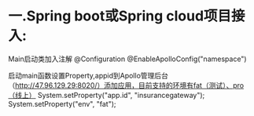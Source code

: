 # 一.Spring boot或Spring cloud项目接入:
Main启动类加入注解
@Configuration 
@EnableApolloConfig("namespace")

启动main函数设置Property,appid到Apollo管理后台（http://47.96.129.29:8020/）添加应用，目前支持的环境有fat（测试）、pro（线上）
System.setProperty("app.id", "insurancegateway");
System.setProperty("env", "fat");

